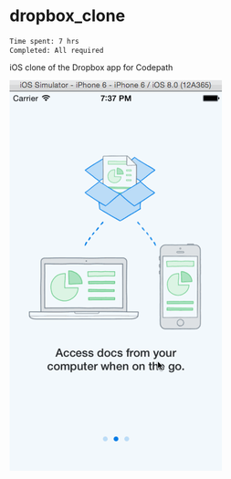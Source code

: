 dropbox_clone
=============
```
Time spent: 7 hrs
Completed: All required
```

iOS clone of the Dropbox app for Codepath

![Dropbox gif](/dropbox.gif?raw=true "Dropbox Gif")

